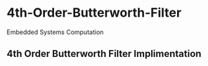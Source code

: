 # 4th-Order-Butterworth-Filter
Embedded Systems Computation

## 4th Order Butterworth Filter Implimentation

